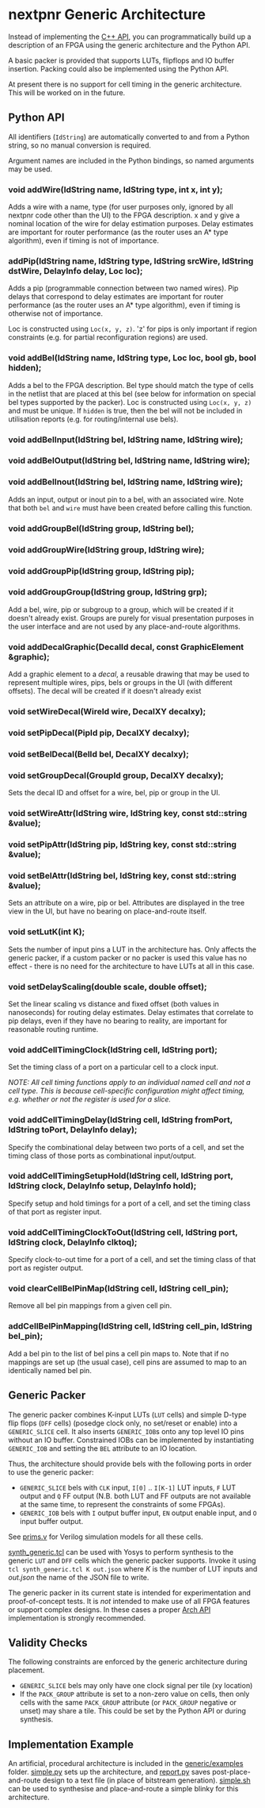 # nextpnr Generic Architecture

Instead of implementing the [C++ API](archapi.md), you can programmatically 
build up a description of an FPGA using the generic architecture and the 
Python API.

A basic packer is provided that supports LUTs, flipflops and IO buffer insertion.
Packing could also be implemented using the Python API.

At present there is no support for cell timing in the generic architecture. This
will be worked on in the future.

## Python API

All identifiers (`IdString`) are automatically converted to
and from a Python string, so no manual conversion is required.

Argument names are included in the Python bindings,
so named arguments may be used.

### void addWire(IdString name, IdString type, int x, int y);

Adds a wire with a name, type (for user purposes only, ignored by all nextpnr code other than the UI) to the FPGA description. x and y give a nominal location of the wire for delay estimation purposes. Delay estimates are important for router performance (as the router uses an A* type algorithm), even if timing is not of importance.

### addPip(IdString name, IdString type, IdString srcWire, IdString dstWire, DelayInfo delay, Loc loc);

Adds a pip (programmable connection between two named wires). Pip delays that correspond to delay estimates are important for router performance (as the router uses an A* type algorithm), even if timing is otherwise not of importance.

Loc is constructed using `Loc(x, y, z)`. 'z' for pips is only important if region constraints (e.g. for partial reconfiguration regions) are used.

### void addBel(IdString name, IdString type, Loc loc, bool gb, bool hidden);

Adds a bel to the FPGA description. Bel type should match the type of cells in the netlist that are placed at this bel (see below for information on special bel types supported by the packer). Loc is constructed using `Loc(x, y, z)` and must be unique. If `hidden` is true, then the bel will not be included in utilisation reports (e.g. for routing/internal use bels).

### void addBelInput(IdString bel, IdString name, IdString wire);
### void addBelOutput(IdString bel, IdString name, IdString wire);
### void addBelInout(IdString bel, IdString name, IdString wire);

Adds an input, output or inout pin to a bel, with an associated wire. Note that both `bel` and `wire` must have been created before calling this function.

### void addGroupBel(IdString group, IdString bel);
### void addGroupWire(IdString group, IdString wire);
### void addGroupPip(IdString group, IdString pip);
### void addGroupGroup(IdString group, IdString grp);

Add a bel, wire, pip or subgroup to a group, which will be created if it doesn't already exist. Groups are purely for visual presentation purposes in the user interface and are not used by any place-and-route algorithms.

### void addDecalGraphic(DecalId decal, const GraphicElement &graphic);

Add a graphic element to a _decal_, a reusable drawing that may be used to represent multiple wires, pips, bels or groups in the UI (with different offsets). The decal will be created if it doesn't already exist

### void setWireDecal(WireId wire, DecalXY decalxy);
### void setPipDecal(PipId pip, DecalXY decalxy);
### void setBelDecal(BelId bel, DecalXY decalxy);
### void setGroupDecal(GroupId group, DecalXY decalxy);

Sets the decal ID and offset for a wire, bel, pip or group in the UI.

### void setWireAttr(IdString wire, IdString key, const std::string &value);
### void setPipAttr(IdString pip, IdString key, const std::string &value);
### void setBelAttr(IdString bel, IdString key, const std::string &value);

Sets an attribute on a wire, pip or bel. Attributes are displayed in the tree view in the UI, but have no bearing on place-and-route itself.

### void setLutK(int K);

Sets the number of input pins a LUT in the architecture has. Only affects the generic packer, if a custom packer or no packer is used this value has no effect - there is no need for the architecture to have LUTs at all in this case.

### void setDelayScaling(double scale, double offset);

Set the linear scaling vs distance and fixed offset (both values in nanoseconds) for routing delay estimates. Delay estimates that correlate to pip delays, even if they have no bearing to reality, are important for reasonable routing runtime.

### void addCellTimingClock(IdString cell, IdString port);

Set the timing class of a port on a particular cell to a clock input.

_NOTE: All cell timing functions apply to an individual named cell and not a cell type. This is because
cell-specific configuration might affect timing, e.g. whether or not the register is used for a slice._

### void addCellTimingDelay(IdString cell, IdString fromPort, IdString toPort, DelayInfo delay);

Specify the combinational delay between two ports of a cell, and set the timing class of
 those ports as combinational input/output.

### void addCellTimingSetupHold(IdString cell, IdString port, IdString clock, DelayInfo setup, DelayInfo hold);

Specify setup and hold timings for a port of a cell, and set the timing class of that port as register input.

### void addCellTimingClockToOut(IdString cell, IdString port, IdString clock, DelayInfo clktoq);

Specify clock-to-out time for a port of a cell, and set the timing class of that port as register output.

### void clearCellBelPinMap(IdString cell, IdString cell_pin);

Remove all bel pin mappings from a given cell pin.

### addCellBelPinMapping(IdString cell, IdString cell_pin, IdString bel_pin);

Add a bel pin to the list of bel pins a cell pin maps to. Note that if no mappings are set up (the usual case), cell pins are assumed to map to an identically named bel pin.

## Generic Packer

The generic packer combines K-input LUTs (`LUT` cells) and simple D-type flip flops (`DFF` cells) (posedge clock only, no set/reset or enable) into a `GENERIC_SLICE` cell. It also inserts `GENERIC_IOB`s onto any top level IO pins without an IO buffer. Constrained IOBs can be implemented by instantiating `GENERIC_IOB` and setting the `BEL` attribute to an IO location.

Thus, the architecture should provide bels with the following ports in order to use the generic packer:

 - `GENERIC_SLICE` bels with `CLK` input, `I[0]` .. `I[K-1]` LUT inputs, `F` LUT output and `Q` FF output (N.B. both LUT and FF outputs are not available at the same time, to represent the constraints of some FPGAs).
 - `GENERIC_IOB` bels with `I` output buffer input, `EN` output enable input, and `O` input buffer output.

See [prims.v](../generic/synth/prims.v) for Verilog simulation models for all these cells.

[synth_generic.tcl](../generic/synth/synth_generic.tcl) can be used with Yosys to perform synthesis to the generic `LUT` and `DFF` cells which the generic packer supports. Invoke it using `tcl synth_generic.tcl K out.json` where _K_ is the number of LUT inputs and _out.json_ the name of the JSON file to write.

The generic packer in its current state is intended for experimentation and proof-of-concept tests. It is _not_ intended to make use of all FPGA features or support complex designs. In these cases a proper [Arch API](archapi.md) implementation is strongly recommended.

## Validity Checks

The following constraints are enforced by the generic architecture during placement.

 - `GENERIC_SLICE` bels may only have one clock signal per tile (xy location)
 - If the `PACK_GROUP` attribute is set to a non-zero value on cells, then only cells with the same `PACK_GROUP` attribute (or `PACK_GROUP` negative or unset) may share a tile. This could be set by the Python API or during synthesis.

## Implementation Example

An artificial, procedural architecture is included in the [generic/examples](../generic/examples) folder. [simple.py](../generic/examples/simple.py) sets up the architecture, and [report.py](../generic/examples/report.py) saves post-place-and-route design to a text file (in place of bitstream generation). [simple.sh](../generic/examples/simple.sh) can be used to synthesise and place-and-route a simple blinky for this architecture.
